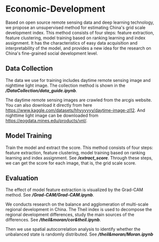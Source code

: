 # Economic-Development
Based on open source remote sensing data and deep learning technology, we propose an unsupervised method for estimating China's grid scale development index. This method consists of four steps: feature extraction, feature clustering, model training based on ranking learning and index assignment. It has the characteristics of easy data acquisition and interpretability of the model, and provides a new idea for the research on China's fine-grained social development level. 
## Data Collection
The data we use for training includes daytime remote sensing image and nighttime light image. The collection method is shown in the ***/DataCollection/data_guide.ipynb***.

The daytime remote sensing images are crawled from the arcgis website. You can also download it directly from here https://www.kaggle.com/datasets/hhyyyyyy/daytime-image-zl12. And nighttime light image can be downloaded from https://eogdata.mines.edu/products/vnl/.

## Model Training
Train the model and extract the score. This method consists of four steps: feature extraction, feature clustering, model training based on ranking learning and index assignment. See ***/extract_score***. Through these steps, we can get the score for each image, that is, the grid scale score.

## Evaluation
The effect of model feature extraction is visualized by the Grad-CAM method. See ***/Grad-CAM/Grad-CAM.ipynb***.

We conducts research on the balance and agglomeration of multi-scale regional development in China. The Theil index is used to decompose the regional development differences, study the main sources of the differences.  See ***/theil&moran/cor&theil.ipynb***.
 
Then we use  spatial autocorrelation analysis to identify whether the unbalanced state is randomly distributed. See ***/theil&moran/Moran.ipynb***


